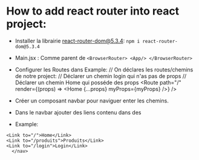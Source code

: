 # How to add react router into react project:

- Installer la librairie react-router-dom@5.3.4:
  `npm i react-router-dom@5.3.4`
- Main.jsx : <BrowserRouter> Comme parent de <App/>
  `<BrowserRouter>
	<App/>
</BrowserRouter>`

- Configurer les Routes dans <App/>
  Example:
  // On déclares les routes/chemins de notre project:
  <Switch>
  // Déclarer un chemin login qui n'as pas de props
  <Route path="/login" component={Login} />
  <Route path="/produits" component={Produits} />
  // Déclarer un chemin Home qui posséde des props
  <Route
  path="/"
  render={(props) => <Home {...props} myProps={myProps} />}
  />
  </Switch>

- Créer un composant navbar pour naviguer enter les chemins.
- Dans le navbar ajouter des liens contenu dans des <Link>
- Example:

```<nav>
<Link to="/">Home</Link>
<Link to="/produits">Produits</Link>
<Link to="/login">Login</Link>
  </nav>
```

